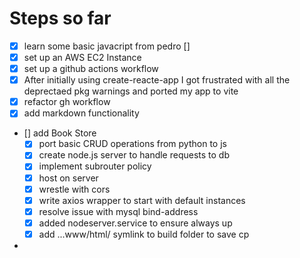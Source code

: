 # Steps so far

- [x] learn some basic javacript from pedro []
- [x] set up an AWS EC2 Instance
- [x] set up a github actions workflow
- [x] After initially using create-reacte-app I got frustrated with all the deprectaed pkg warnings and ported my app to vite
- [x] refactor gh workflow
- [x] add markdown functionality
- [] add Book Store
    - [x] port basic CRUD operations from python to js
    - [x] create node.js server to handle requests to db 
    - [x] implement subrouter policy
    - [x] host on server
    - [x] wrestle with cors
    - [x] write axios wrapper to start with default instances
    - [x] resolve issue with mysql bind-address
    - [x] added nodeserver.service to ensure always up
    - [x] add ...www/html/ symlink to build folder to save cp
- 
